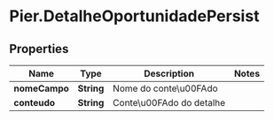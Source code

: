# Pier.DetalheOportunidadePersist

## Properties
Name | Type | Description | Notes
------------ | ------------- | ------------- | -------------
**nomeCampo** | **String** | Nome do conte\u00FAdo | 
**conteudo** | **String** | Conte\u00FAdo do detalhe | 


